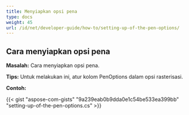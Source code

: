```yaml
---
title: Menyiapkan opsi pena
type: docs
weight: 45
url: /id/net/developer-guide/how-to/setting-up-of-the-pen-options/
---
```


## **Cara menyiapkan opsi pena**

**Masalah:** Cara menyiapkan opsi pena.

**Tips:** Untuk melakukan ini, atur kolom PenOptions dalam opsi rasterisasi.

**Contoh:**

{{< gist "aspose-com-gists" "9a239eab0b9dda0e1c54be533ea399bb" "setting-up-of-the-pen-options.cs" >}}

